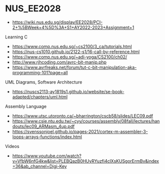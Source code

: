 # NUS_EE2028
- https://wiki.nus.edu.sg/display/EE2028/PCI-2+%5BWeek+4%5D%3A+S1+AY2022-2023+Assignment+1

Learning C
- https://www.comp.nus.edu.sg/~cs2100/3_ca/tutorials.html
- https://nus-cs1010.github.io/2122-s1/16-call-by-reference.html
- https://www.comp.nus.edu.sg/~adi-yoga/CS2100/ch02/
- http://www.rjhcoding.com/avrc-bit-manip.php
- https://www.avrfreaks.net/forum/tut-c-bit-manipulation-aka-programming-101?page=all

UML Diagrams, Software Architecture
- https://nuscs2113-ay1819s1.github.io/website/se-book-adapted/chapters/uml.html

Assembly Language
- https://www.utsc.utoronto.ca/~bharrington/cscb58/slides/LEC09.pdf
- https://www.csie.ntu.edu.tw/~cyy/courses/assembly/08fall/lectures/handouts/lec09_ARMasm_4up.pdf
- https://svenssonjoel.github.io/pages-2021/cortex-m-assembler-3-loops-arrays-functions/index.html

Videos
- https://www.youtube.com/watch?v=VfbW6nfG4kw&list=PLEBQazB0HUyRYuzfi4clXsKUSgorErmBv&index=36&ab_channel=Digi-Key